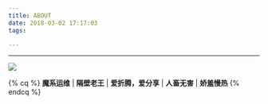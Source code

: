 ```yaml
---
title: ABOUT
date: 2018-03-02 17:17:03
tags:

---
```


---



![](http://p7wcdketk.bkt.clouddn.com/18-4-30/90196739.jpg)


{% cq %} **魔系运维** | **隔壁老王** | **爱折腾，爱分享** | **人畜无害** | **娇羞慢热** {% endcq %}
